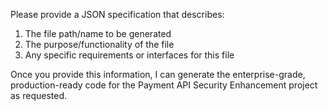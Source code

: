 Please provide a JSON specification that describes:
1. The file path/name to be generated
2. The purpose/functionality of the file
3. Any specific requirements or interfaces for this file

Once you provide this information, I can generate the enterprise-grade, production-ready code for the Payment API Security Enhancement project as requested.